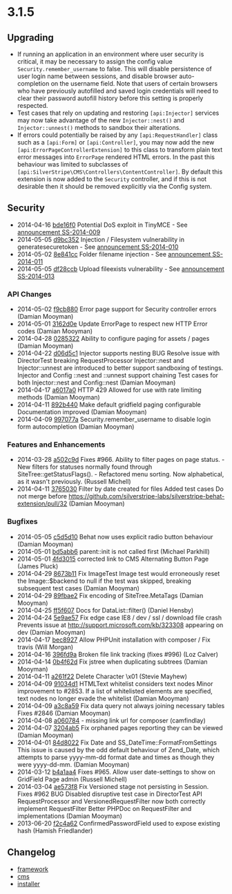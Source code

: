 # 3.1.5

## Upgrading

 * If running an application in an environment where user security is critical, it may be necessary to
   assign the config value `Security.remember_username` to false. This will disable persistence of
   user login name between sessions, and disable browser auto-completion on the username field.
   Note that users of certain browsers who have previously autofilled and saved login credentials
   will need to clear their password autofill history before this setting is properly respected.
 * Test cases that rely on updating and restoring `[api:Injector]` services may now take advantage
   of the new `Injector::nest()` and `Injector::unnest()` methods to sandbox their alterations.
 * If errors could potentially be raised by any `[api:RequestHandler]` class such as a `[api:Form]` or
   `[api:Controller]`, you may now add the new `[api:ErrorPageControllerExtension]` to this class to
   transform plain text error messages into `ErrorPage` rendered HTML errors. In the past this
   behaviour was limited to subclasses of `[api:SilverStripe\CMS\Controllers\ContentController]`. By default this extension is now
   added to the `Security` controller, and if this is not desirable then it should be removed
   explicitly via the Config system.

## Security

 * 2014-04-16 [bde16f0](https://github.com/silverstripe/sapphire/commit/bde16f0) Potential DoS exploit in TinyMCE - See [announcement SS-2014-009](http://www.silverstripe.org/ss-2014-009-potential-dos-exploit-in-tinymce/)
 * 2014-05-05 [d9bc352](https://github.com/silverstripe/silverstripe-framework/commit/d9bc352) Injection / Filesystem vulnerability in generatesecuretoken - See [announcement SS-2014-010](http://www.silverstripe.org/ss-2014-010-injection-filesystem-vulnerability-in-generatesecuretoken/)
 * 2014-05-02 [8e841cc](https://github.com/silverstripe/sapphire/commit/8e841cc) Folder filename injection - See [announcement SS-2014-011](http://www.silverstripe.org/ss-2014-011-folder-filename-injection/)
 * 2014-05-05 [df28ccb](https://github.com/silverstripe/sapphire/commit/df28ccb) Upload fileexists vulnerability - See [announcement SS-2014-013](http://www.silverstripe.org/ss-2014-013-upload-fileexists-vulnerability/)

### API Changes

 * 2014-05-02 [f9cb880](https://github.com/silverstripe/silverstripe-cms/commit/f9cb880) Error page support for Security controller errors (Damian Mooyman)
 * 2014-05-01 [3162d0e](https://github.com/silverstripe/silverstripe-cms/commit/3162d0e) Update ErrorPage to respect new HTTP Error codes (Damian Mooyman)
 * 2014-04-28 [0285322](https://github.com/silverstripe/silverstripe-cms/commit/0285322) Ability to configure paging for assets / pages (Damian Mooyman)
 * 2014-04-22 [d06d5c1](https://github.com/silverstripe/sapphire/commit/d06d5c1) Injector supports nesting BUG Resolve issue with DirectorTest breaking RequestProcessor Injector::nest and Injector::unnest are introduced to better support sandboxing of testings. Injector and Config ::nest and ::unnest support chaining Test cases for both Injector::nest and Config::nest (Damian Mooyman)
 * 2014-04-17 [a6017a0](https://github.com/silverstripe/sapphire/commit/a6017a0) HTTP 429 Allowed for use with rate limiting methods (Damian Mooyman)
 * 2014-04-11 [892b440](https://github.com/silverstripe/sapphire/commit/892b440) Make default gridfield paging configurable Documentation improved (Damian Mooyman)
 * 2014-04-09 [997077a](https://github.com/silverstripe/sapphire/commit/997077a) Security.remember_username to disable login form autocompletion (Damian Mooyman)

### Features and Enhancements

 * 2014-03-28 [a502c9d](https://github.com/silverstripe/silverstripe-cms/commit/a502c9d) Fixes #966. Ability to filter pages on page status. - New filters for statuses normally found through SiteTree::getStatusFlags(). - Refactored menu sorting. Now alphabetical, as it wasn't previously. (Russell Michell)
 * 2014-04-11 [3765030](https://github.com/silverstripe/silverstripe-cms/commit/3765030) Filter by date created for files Added test cases Do not merge before https://github.com/silverstripe-labs/silverstripe-behat-extension/pull/32 (Damian Mooyman)

### Bugfixes
 
 * 2014-05-05 [c5d5d10](https://github.com/silverstripe/silverstripe-cms/commit/c5d5d10) Behat now uses explicit radio button behaviour (Damian Mooyman)
 * 2014-05-01 [bd5abb6](https://github.com/silverstripe/sapphire/commit/bd5abb6) parent::init is not called first (Michael Parkhill)
 * 2014-05-01 [4fd3015](https://github.com/silverstripe/sapphire/commit/4fd3015) corrected link to CMS Alternating Button Page (James Pluck)
 * 2014-04-29 [8673b11](https://github.com/silverstripe/sapphire/commit/8673b11) Fix ImageTest Image test would erroneously reset the Image::$backend to null if the test was skipped, breaking subsequent test cases (Damian Mooyman)
 * 2014-04-29 [89fbae2](https://github.com/silverstripe/silverstripe-cms/commit/89fbae2) Fix encoding of SiteTree.MetaTags (Damian Mooyman)
 * 2014-04-25 [ff5f607](https://github.com/silverstripe/sapphire/commit/ff5f607) Docs for DataList::filter() (Daniel Hensby)
 * 2014-04-24 [5e9ae57](https://github.com/silverstripe/sapphire/commit/5e9ae57) Fix edge case IE8 / dev / ssl / download file crash Prevents issue at http://support.microsoft.com/kb/323308 appearing on dev (Damian Mooyman)
 * 2014-04-17 [bec8927](https://github.com/silverstripe/sapphire/commit/bec8927) Allow PHPUnit installation with composer / Fix travis (Will Morgan)
 * 2014-04-16 [396fd9a](https://github.com/silverstripe/silverstripe-cms/commit/396fd9a) Broken file link tracking (fixes #996) (Loz Calver)
 * 2014-04-14 [0b4f62d](https://github.com/silverstripe/sapphire/commit/0b4f62d) Fix jstree when duplicating subtrees (Damian Mooyman)
 * 2014-04-11 [a261f22](https://github.com/silverstripe/sapphire/commit/a261f22) Delete Character \x01 (Stevie Mayhew)
 * 2014-04-09 [91034d1](https://github.com/silverstripe/sapphire/commit/91034d1) HTMLText whitelist considers text nodes Minor improvement to #2853. If a list of whitelisted elements are specified, text nodes no longer evade the whitelist (Damian Mooyman)
 * 2014-04-09 [a3c8a59](https://github.com/silverstripe/sapphire/commit/a3c8a59) Fix data query not always joining necessary tables Fixes #2846 (Damian Mooyman)
 * 2014-04-08 [a060784](https://github.com/silverstripe/sapphire/commit/a060784) - missing link url for composer (camfindlay)
 * 2014-04-07 [3204ab5](https://github.com/silverstripe/silverstripe-cms/commit/3204ab5) Fix orphaned pages reporting they can be viewed (Damian Mooyman)
 * 2014-04-01 [84d8022](https://github.com/silverstripe/sapphire/commit/84d8022) Fix Date and SS_DateTime::FormatFromSettings This issue is caused by the odd default behaviour of Zend_Date, which attempts to parse yyyy-mm-dd format date and times as though they were yyyy-dd-mm. (Damian Mooyman)
 * 2014-03-12 [b4a1aa4](https://github.com/silverstripe/silverstripe-cms/commit/b4a1aa4) Fixes #965. Allow user date-settings to show on GridField Page admin (Russell Michell)
 * 2014-03-04 [ae573f8](https://github.com/silverstripe/sapphire/commit/ae573f8) Fix Versioned stage not persisting in Session. Fixes #962 BUG Disabled disruptive test case in DirectorTest API RequestProcessor and VersionedRequestFilter now both correctly implement RequestFilter Better PHPDoc on RequestFilter and implementations (Damian Mooyman)
 * 2013-06-20 [f2c4a62](https://github.com/silverstripe/sapphire/commit/f2c4a62) ConfirmedPasswordField used to expose existing hash (Hamish Friedlander)

## Changelog

 * [framework](https://github.com/silverstripe/silverstripe-framework/releases/tag/3.1.5)
 * [cms](https://github.com/silverstripe/silverstripe-cms/releases/tag/3.1.5)
 * [installer](https://github.com/silverstripe/silverstripe-installer/releases/tag/3.1.5)
